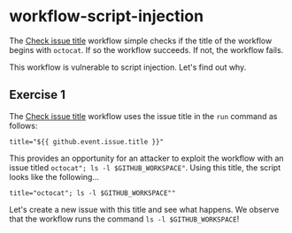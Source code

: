 # workflow-script-injection

The [Check issue title](.github/workflows/check-issue-title.yml) workflow simple checks if the title of the workflow begins with `octocat`. If so the workflow succeeds. If not, the workflow fails.

This workflow is vulnerable to script injection. Let's find out why.

## Exercise 1
The [Check issue title](.github/workflows/check-issue-title.yml) workflow uses the issue title in the `run` command as follows:
```
title="${{ github.event.issue.title }}"
```
This provides an opportunity for an attacker to exploit the workflow with an issue titled `octocat"; ls -l $GITHUB_WORKSPACE"`. Using this title, the script looks like the following...
```
title="octocat"; ls -l $GITHUB_WORKSPACE""
```

Let's create a new issue with this title and see what happens. We observe that the workflow runs the command `ls -l $GITHUB_WORKSPACE`!
